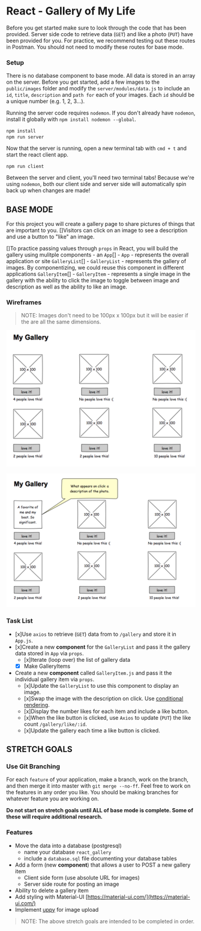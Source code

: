 # React - Gallery of My Life

Before you get started make sure to look through the code that has been provided. Server side code to retrieve data (`GET`) and like a photo (`PUT`) have been provided for you. For practice, we recommend testing out these routes in Postman. You should not need to modify these routes for base mode.

### Setup

There is no database component to base mode. All data is stored in an array on the server. Before you get started, add a few images to the `public/images` folder and modify the `server/modules/data.js` to include an `id`, `title`, `description` and `path for` each of your images. Each `id` should be a unique number (e.g. 1, 2, 3...).

Running the server code requires `nodemon`. If you don't already have `nodemon`, install it globally with `npm install nodemon --global`.

```
npm install
npm run server
```

Now that the server is running, open a new terminal tab with `cmd + t` and start the react client app.

```
npm run client
```

Between the server and client, you'll need two terminal tabs! Because we're using `nodemon`, both our client side and server side will automatically spin back up when changes are made!

## BASE MODE

For this project you will create a gallery page to share pictures of things that are important to you. 
[]Visitors can click on an image to see a description and use a button to "like" an image. 

[]To practice passing values through `props` 
in React, you will build the gallery using mulitple components - 
an `App`[]   - `App` - represents the overall application or site 
`GalleryList`[] - `GalleryList` - represents the gallery of images. By componentizing, we could reuse this component in different applications
`GalleryItem`[] - `GalleryItem` - represents a single image in the gallery with the ability to click the image to toggle between image and description as well as the ability to like an image.

### Wireframes

> NOTE: Images don't need to be 100px x 100px but it will be easier if the are all the same dimensions.

![mockup one](wireframes/first-mockup.png)

![mockup two](wireframes/second-mockup.png)

### Task List
- [x]Use `axios` to retrieve (`GET`) data from to `/gallery` and store it in `App.js`.
- [x]Create a new **component** for the `GalleryList` and pass it the gallery data stored in `App` via `props`.
    - [x]Iterate (loop over) the list of gallery data
    -[x] Make GalleryItems
- Create a new **component** called `GalleryItem.js` and pass it the individual gallery item via `props`. 
    - [x]Update the `GalleryList` to use this component to display an image.
    - [x]Swap the image with the description on click. Use [conditional rendering](https://reactjs.org/docs/conditional-rendering.html).
    - [x]Display the number likes for each item and include a like button.
    - [x]When the like button is clicked, use `Axios` to update (`PUT`) the like count `/gallery/like/:id`.
    - [x]Update the gallery each time a like button is clicked.



## STRETCH GOALS

### Use Git Branching

For each `feature` of your application, make a branch, work on the branch, and then merge it into master with `git merge --no-ff`. Feel free to work on the features in any order you like. You should be making branches for whatever feature you are working on.

**Do not start on stretch goals until ALL of base mode is complete. Some of these will require additional research.**

### Features

- Move the data into a database (postgresql)
    - name your database `react_gallery`
    - include a `database.sql` file documenting your database tables
- Add a form (new **component**) that allows a user to POST a new gallery item
  - Client side form (use absolute URL for images)
  - Server side route for posting an image
- Ability to delete a gallery item
- Add styling with Material-UI [https://material-ui.com/](https://material-ui.com/)
- Implement [uppy](https://uppy.io/) for image upload 

> NOTE: The above stretch goals are intended to be completed in order.
